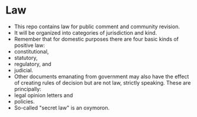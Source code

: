 # Law
* This repo contains law for public comment and community revision.
* It will be organized into categories of jurisdiction and kind.
* Remember that for domestic purposes there are four basic kinds of positive law:
 * constitutional,
 * statutory,
 * regulatory, and
 * judicial.
* Other documents emanating from government may also have the effect of creating rules of decision but are not law, strictly speaking. These are principally:
 * legal opinion letters and
 * policies.
* So-called "secret law" is an oxymoron.
